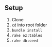 ## Setup

 1. Clone
 1. `cd` into root folder
 1. `bundle install`
 1. `rake ez:tables`
 1. `rake db:seed`
